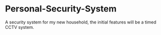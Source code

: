 # Personal-Security-System
A security system for my new household, the initial features will be a timed CCTV system.

